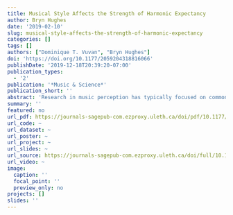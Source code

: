 ```yaml
---
title: Musical Style Affects the Strength of Harmonic Expectancy
author: Bryn Hughes
date: '2019-02-10'
slug: musical-style-affects-the-strength-of-harmonic-expectancy
categories: []
tags: []
authors: ["Dominique T. Vuvan", "Bryn Hughes"]
doi: 'https://doi.org/10.1177/2059204318816066'
publishDate: '2019-12-18T20:39:20-07:00'
publication_types:
  - '2'
publication: '*Music & Science*'
publication_short: ''
abstract: 'Research in music perception has typically focused on common-practice music (tonal music from the Western European tradition, ca. 1750–1900) as a model of Western musical structure. However, recent research indicates that different styles within Western tonal music may follow distinct harmonic syntaxes. The current study investigated whether listeners can adapt their harmonic expectations when listening to different musical styles. In two experiments, listeners were presented with short musical excerpts that primed either rock or classical music, followed by a timbre-matched cadence. Results from both experiments indicated that listeners prefer V-I cadences over bVII-I cadences within a classical context, but that this preference is significantly diminished in a rock context. Our findings provide empirical support for the idea that different musical styles do employ different harmonic syntaxes. Furthermore, listeners are not only sensitive to these differences, but are able to adapt their expectations depending on the listening context.'
summary: ''
featured: no
url_pdf: https://journals-sagepub-com.ezproxy.uleth.ca/doi/pdf/10.1177/2059204318816066
url_code: ~
url_dataset: ~
url_poster: ~
url_project: ~
url_slides: ~
url_source: https://journals-sagepub-com.ezproxy.uleth.ca/doi/full/10.1177/2059204318816066
url_video: ~
image:
  caption: ''
  focal_point: ''
  preview_only: no
projects: []
slides: ''
---
```

